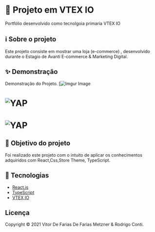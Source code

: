 # 🚀 Projeto em VTEX IO

Portfólio desenvolvido como tecnolgoia primaria VTEX IO

## ℹ️ Sobre o projeto

Este projeto consiste em mostrar uma loja (e-commerce) , desenvolvido durante o Estagio de Avanti E-commerce & Marketing Digital.

## ✨ Demonstração

Demonstração do Projeto.
[![Imgur Image](https://i.imgur.com/Kmi1Vtp.png)
# <img alt="YAP" src="https://i.imgur.com/2w0jurU.gif">
# <img alt="YAP" src="https://imgur.com/XkgCM8V">


## 🎯 Objetivo do projeto

Foi realizado este projeto com o intuito de aplicar os conhecimentos adquiridos com React,Css,Store Theme, TypeScript.

## 📝 Tecnologias

- [React.js](https://pt-br.reactjs.org)
- [TypeScript](https://www.typescriptlang.org/)
- [VTEX IO](https://developers.vtex.com/)



## Licença
Copyright © 2021 Vitor De Farias De Farias Metzner & Rodrigo Conti.
